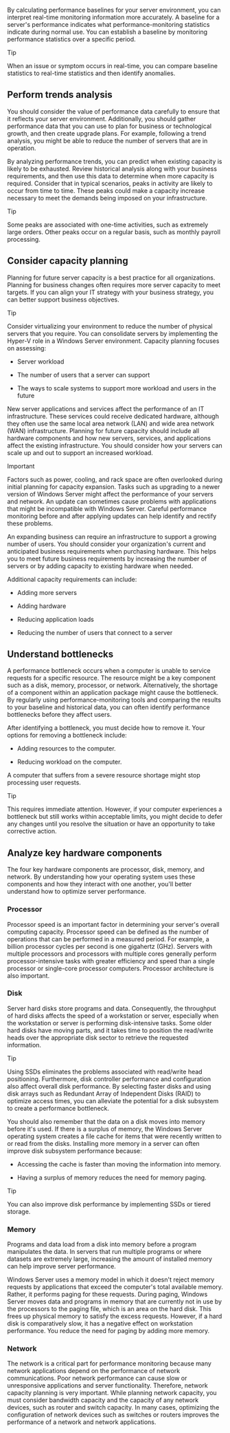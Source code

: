 By calculating performance baselines for your server environment, you can interpret real-time monitoring information more accurately. A baseline for a server's performance indicates what performance-monitoring statistics indicate during normal use. You can establish a baseline by monitoring performance statistics over a specific period.

> [!TIP]
> When an issue or symptom occurs in real-time, you can compare baseline statistics to real-time statistics and then identify anomalies.
## Perform trends analysis

You should consider the value of performance data carefully to ensure that it reflects your server environment. Additionally, you should gather performance data that you can use to plan for business or technological growth, and then create upgrade plans. For example, following a trend analysis, you might be able to reduce the number of servers that are in operation.

By analyzing performance trends, you can predict when existing capacity is likely to be exhausted. Review historical analysis along with your business requirements, and then use this data to determine when more capacity is required. Consider that in typical scenarios, peaks in activity are likely to occur from time to time. These peaks could make a capacity increase necessary to meet the demands being imposed on your infrastructure.

> [!TIP]
> Some peaks are associated with one-time activities, such as extremely large orders. Other peaks occur on a regular basis, such as monthly payroll processing. 
## Consider capacity planning

Planning for future server capacity is a best practice for all organizations. Planning for business changes often requires more server capacity to meet targets. If you can align your IT strategy with your business strategy, you can better support business objectives.

> [!TIP]
> Consider virtualizing your environment to reduce the number of physical servers that you require. You can consolidate servers by implementing the Hyper-V role in a Windows Server environment.
Capacity planning focuses on assessing:

- Server workload

- The number of users that a server can support

- The ways to scale systems to support more workload and users in the future

New server applications and services affect the performance of an IT infrastructure. These services could receive dedicated hardware, although they often use the same local area network (LAN) and wide area network (WAN) infrastructure. Planning for future capacity should include all hardware components and how new servers, services, and applications affect the existing infrastructure. You should consider how your servers can scale up and out to support an increased workload.

> [!IMPORTANT]
> Factors such as power, cooling, and rack space are often overlooked during initial planning for capacity expansion.
Tasks such as upgrading to a newer version of Windows Server might affect the performance of your servers and network. An update can sometimes cause problems with applications that might be incompatible with Windows Server. Careful performance monitoring before and after applying updates can help identify and rectify these problems.

An expanding business can require an infrastructure to support a growing number of users. You should consider your organization's current and anticipated business requirements when purchasing hardware. This helps you to meet future business requirements by increasing the number of servers or by adding capacity to existing hardware when needed.

Additional capacity requirements can include:

- Adding more servers

- Adding hardware

- Reducing application loads

- Reducing the number of users that connect to a server

## Understand bottlenecks

A performance bottleneck occurs when a computer is unable to service requests for a specific resource. The resource might be a key component such as a disk, memory, processor, or network. Alternatively, the shortage of a component within an application package might cause the bottleneck. By regularly using performance-monitoring tools and comparing the results to your baseline and historical data, you can often identify performance bottlenecks before they affect users.

After identifying a bottleneck, you must decide how to remove it. Your options for removing a bottleneck include:

- Adding resources to the computer.

- Reducing workload on the computer.

A computer that suffers from a severe resource shortage might stop processing user requests.

> [!TIP]
> This requires immediate attention. 
However, if your computer experiences a bottleneck but still works within acceptable limits, you might decide to defer any changes until you resolve the situation or have an opportunity to take corrective action.

## Analyze key hardware components

The four key hardware components are processor, disk, memory, and network. By understanding how your operating system uses these components and how they interact with one another, you'll better understand how to optimize server performance.

### Processor

Processor speed is an important factor in determining your server's overall computing capacity. Processor speed can be defined as the number of operations that can be performed in a measured period. For example, a billion processor cycles per second is one gigahertz (GHz). Servers with multiple processors and processors with multiple cores generally perform processor-intensive tasks with greater efficiency and speed than a single processor or single-core processor computers. Processor architecture is also important.

### Disk

Server hard disks store programs and data. Consequently, the throughput of hard disks affects the speed of a workstation or server, especially when the workstation or server is performing disk-intensive tasks. Some older hard disks have moving parts, and it takes time to position the read/write heads over the appropriate disk sector to retrieve the requested information.

> [!TIP]
> Using SSDs eliminates the problems associated with read/write head positioning. 
Furthermore, disk controller performance and configuration also affect overall disk performance. By selecting faster disks and using disk arrays such as Redundant Array of Independent Disks (RAID) to optimize access times, you can alleviate the potential for a disk subsystem to create a performance bottleneck.

You should also remember that the data on a disk moves into memory before it's used. If there is a surplus of memory, the Windows Server operating system creates a file cache for items that were recently written to or read from the disks. Installing more memory in a server can often improve disk subsystem performance because:

- Accessing the cache is faster than moving the information into memory.

- Having a surplus of memory reduces the need for memory paging.

> [!TIP]
> You can also improve disk performance by implementing SSDs or tiered storage.
### Memory

Programs and data load from a disk into memory before a program manipulates the data. In servers that run multiple programs or where datasets are extremely large, increasing the amount of installed memory can help improve server performance.

Windows Server uses a memory model in which it doesn't reject memory requests by applications that exceed the computer's total available memory. Rather, it performs paging for these requests. During paging, Windows Server moves data and programs in memory that are currently not in use by the processors to the paging file, which is an area on the hard disk. This frees up physical memory to satisfy the excess requests. However, if a hard disk is comparatively slow, it has a negative effect on workstation performance. You reduce the need for paging by adding more memory.

### Network

The network is a critical part for performance monitoring because many network applications depend on the performance of network communications. Poor network performance can cause slow or unresponsive applications and server functionality. Therefore, network capacity planning is very important. While planning network capacity, you must consider bandwidth capacity and the capacity of any network devices, such as router and switch capacity. In many cases, optimizing the configuration of network devices such as switches or routers improves the performance of a network and network applications.

